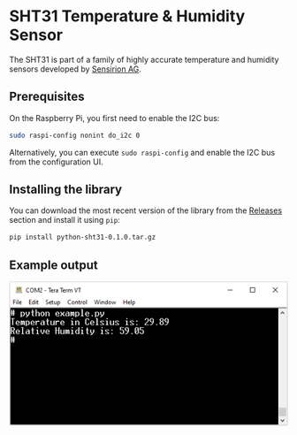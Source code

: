 # SHT31 Temperature & Humidity Sensor

The SHT31 is part of a family of highly accurate temperature and humidity
sensors developed by [Sensirion AG](https://www.sensirion.com/).

## Prerequisites

On the Raspberry Pi, you first need to enable the I2C bus:

```bash
sudo raspi-config nonint do_i2c 0
```

Alternatively, you can execute `sudo raspi-config` and enable the I2C bus from
the configuration UI.

## Installing the library

You can download the most recent version of the library from the
[Releases](https://github.com/prdktntwcklr/python-sht31/releases) section and
install it using `pip`:

```bash
pip install python-sht31-0.1.0.tar.gz
```

## Example output

![terminal_output](docs/images/terminal_output.png)
